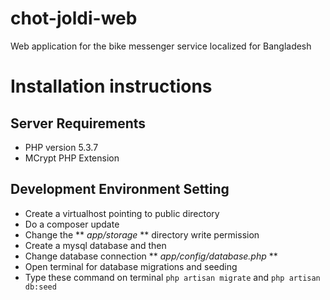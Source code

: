 chot-joldi-web
==============

Web application for the bike messenger service localized for Bangladesh


Installation instructions
==============

## Server Requirements

- PHP version 5.3.7
- MCrypt PHP Extension

## Development Environment Setting

- Create a virtualhost pointing to public directory
- Do a composer update
- Change the ** *app/storage* ** directory write permission
- Create a mysql database and then
- Change database connection ** *app/config/database.php* **
- Open terminal for database migrations and seeding
- Type these command on terminal `php artisan migrate`  and `php artisan db:seed`
